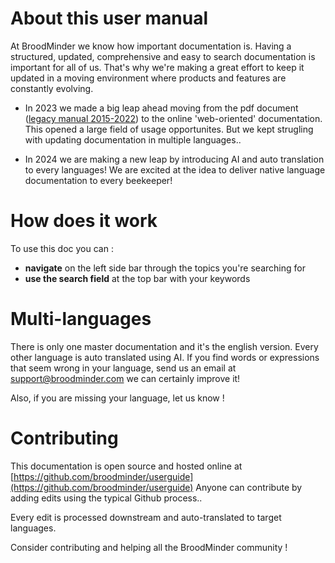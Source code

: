 # About this user manual

At BroodMinder we know how important documentation is. Having a structured, updated, comprehensive and easy to search documentation is important for all of us. That's why we're making a great effort to keep it updated in a moving environment where products and features are constantly evolving. 

- In 2023 we made a big leap ahead moving from the pdf document ([legacy manual 2015-2022](https://www.dropbox.com/s/hwmde6h97sbmzl4/BroodMinder-User-Guide.pdf?e=1&dl=0)) to the online 'web-oriented' documentation. This opened a large field of usage opportunites. But we kept strugling with updating documentation in multiple languages..

- In 2024 we are making a new leap by introducing AI and auto translation to every languages! We are excited at the idea to deliver native language documentation to every beekeeper!

# How does it work

To use this doc you can :

- **navigate** on the left side bar through the topics you're searching for
- **use the search field** at the top bar with your keywords


# Multi-languages
There is only one master documentation and it's the english version. Every other language is auto translated using AI. If you find words or expressions that seem wrong in your language, send us an email at [support@broodminder.com](mailto:support@broodminder.com) we can certainly improve it!

Also, if you are missing your language, let us know !


# Contributing
This documentation is open source and hosted online at [https://github.com/broodminder/userguide](https://github.com/broodminder/userguide)
Anyone can contribute by adding edits using the typical Github process..

Every edit is processed downstream and auto-translated to target languages.

Consider contributing and helping all the BroodMinder community !